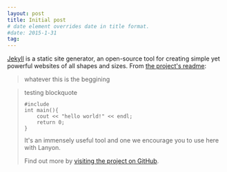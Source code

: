 ```yaml
---
layout: post
title: Initial post
# date element overrides date in title format.
#date: 2015-1-31
tag:
---
```


[Jekyll](http://jekyllrb.com) is a static site generator, an open-source tool for creating simple yet powerful websites of all shapes and sizes. From [the project's readme](https://github.com/mojombo/jekyll/blob/master/README.markdown):

<!--more-->

  > whatever
  this is the beggining

<blockquote>testing blockquote</blockqute>
<code><pre>
#include<iostream.h>
int main(){
	cout << "hello world!" << endl;
	return 0;
}
</pre></code>
It's an immensely useful tool and one we encourage you to use here with Lanyon.

Find out more by [visiting the project on GitHub](https://github.com/mojombo/jekyll).
